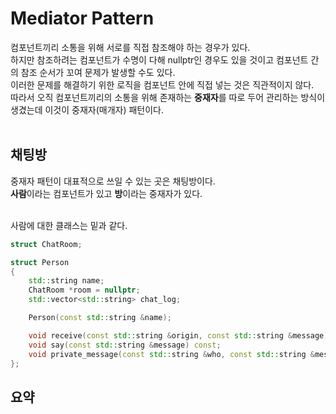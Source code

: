 # Mediator Pattern   

컴포넌트끼리 소통을 위해 서로를 직접 참조해야 하는 경우가 있다.  
하지만 참조하려는 컴포넌트가 수명이 다해 nullptr인 경우도 있을 것이고 컴포넌트 간의 참조 순서가 꼬여 문제가 발생할 수도 있다.  
이러한 문제를 해결하기 위한 로직을 컴포넌트 안에 직접 넣는 것은 직관적이지 않다.  
따라서 오직 컴포넌트끼리의 소통을 위해 존재하는 **중재자**를 따로 두어 관리하는 방식이 생겼는데 이것이 중재자(매개자) 패턴이다.  
&nbsp;  

## 채팅방  

중재자 패턴이 대표적으로 쓰일 수 있는 곳은 채팅방이다.  
**사람**이라는 컴포넌트가 있고 **방**이라는 중재자가 있다.  
&nbsp;  

사람에 대한 클래스는 밑과 같다.  
```c++
struct ChatRoom;

struct Person
{
    std::string name;
    ChatRoom *room = nullptr;
    std::vector<std::string> chat_log;

    Person(const std::string &name);

    void receive(const std::string &origin, const std::string &message);
    void say(const std::string &message) const;
    void private_message(const std::string &who, const std::string &message) const;
};
```

## 요약  

